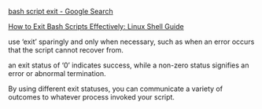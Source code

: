 

 [bash script exit - Google Search](https://www.google.com/search?q=bash+script+exit&oq=bash+script+exit&gs_lcrp=EgZjaHJvbWUyBggAEEUYOTIGCAEQIxgnMg0IAhAAGIMBGLEDGIAEMgcIAxAAGIAEMgcIBBAAGIAEMgcIBRAAGIAEMg0IBhAAGIMBGLEDGIAEMgYIBxBFGEHSAQg4MjkwajBqN6gCALACAA&sourceid=chrome&ie=UTF-8) 

 [How to Exit Bash Scripts Effectively: Linux Shell Guide](https://ioflood.com/blog/bash-exit-script/) 



use ‘exit’ sparingly and only when necessary, such as when an error occurs that the script cannot recover from.



an exit status of ‘0’ indicates success, while a non-zero status signifies an error or abnormal termination. 



By using different exit statuses, you can communicate a variety of outcomes to whatever process invoked your script.